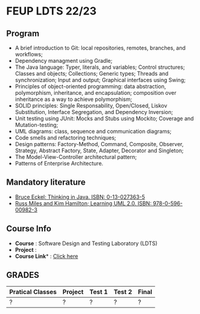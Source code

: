 # FEUP LDTS 22/23

## Program
* A brief introduction to Git: local repositories, remotes, branches, and workflows;
* Dependency managment using Gradle;
* The Java language: Typer, literals, and variables; Control structures; Classes and objects; Collections; Generic types; Threads and synchronization; Input and output; Graphical interfaces using Swing;
* Principles of object-oriented programming: data abstraction, polymorphism, inheritance, and encapsulation; composition over inheritance as a way to achieve polymorphism;
* SOLID principles: Single Responsability, Open/Closed, Liskov Substitution, Interface Segregation, and Dependency Inversion;
* Unit testing using JUnit: Mocks and Stubs using Mockito; Coverage and Mutation-testing;
* UML diagrams: class, sequence and communication diagrams;
* Code smells and refactoring techniques;
* Design patterns: Factory-Method, Command, Composite, Observer, Strategy, Abstract Factory, State, Adapter, Decorator and Singleton;
* The Model-View-Controller architectural pattern;
* Patterns of Enterprise Architecture.

## Mandatory literature
* [Bruce Eckel; Thinking in Java. ISBN: 0-13-027363-5](https://sd.blackball.lv/library/thinking_in_java_4th_edition.pdf)
* [Russ Miles and Kim Hamilton; Learning UML 2.0. ISBN: 978-0-596-00982-3](http://jti.polinema.ac.id/wp-content/uploads/2019/02/Buku-Learning-UML-2.0.pdf)

## Course Info
* **Course** : Software Design and Testing Laboratory (LDTS)
* **Project** : 
* **Course Link*** : [Click here](https://sigarra.up.pt/feup/en/UCURR_GERAL.FICHA_UC_VIEW?pv_ocorrencia_id=501676)

## GRADES
|Pratical Classes| Project | Test 1 | Test 2 | Final |
|----------------|---------|--------|--------|-------|
|        ?       |    ?    |    ?   |    ?   |   ?   | 
